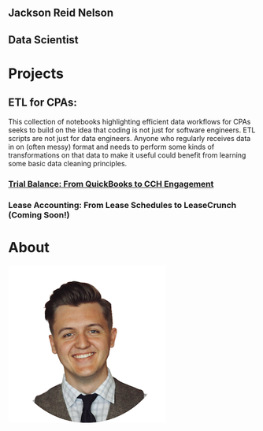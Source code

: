 ## Jackson Reid Nelson
## Data Scientist

# Projects

## ETL for CPAs:
This collection of notebooks highlighting efficient data workflows for CPAs seeks to build on the idea that coding is not just for software engineers. ETL scripts are not just for data engineers. Anyone who regularly receives data in on (often messy) format and needs to perform some kinds of transformations on that data to make it useful could benefit from learning some basic data cleaning principles.

### [Trial Balance: From QuickBooks to CCH Engagement](https://github.com/jacxson/Trial-Balance-Formatting)
### Lease Accounting: From Lease Schedules to LeaseCrunch (Coming Soon!) 

# About
![](/images/profile_image_2_copy.png)
